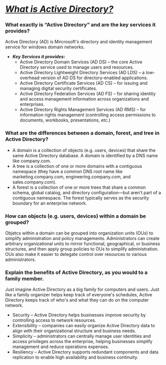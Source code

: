 # ***[What is Active Directory?](https://www.cyberark.com/what-is/active-directory/)***
### What exactly is “Active Directory” and are the key services it provides?
Active Directory (AD) is Mircrosoft's directory and identity management service for windows domain networks.
* ***Key Services it provides:***
  * Active Directory Domain Services (AD DS) – the core Active Directory service used to manage users and resources.
  * Active Directory Lightweight Directory Services (AD LDS) – a low-overhead version of AD DS for directory-enabled applications.
  * Active Directory Certificate Services (AD CS) – for issuing and managing digital security certificates.
  * Active Directory Federation Services (AD FS) – for sharing identity and access management information across organizations and enterprises.
  * Active Directory Rights Management Services (AD RMS) – for information rights management (controlling access permissions to documents, workbooks, presentations, etc.)
### What are the differences between a domain, forest, and tree in Active Directory?
* A domain is a collection of objects (e.g. users, devices) that share the same Active Directory database. A domain is identified by a DNS name like company.com.
* A tree is a collection of one or more domains with a contiguous namespace (they have a common DNS root name like marketing.company.com, engineering.company.com, and sales.company.com).
* A forest is a collection of one or more trees that share a common schema, global catalog, and directory configuration—but aren’t part of a contiguous namespace. The forest typically serves as the security boundary for an enterprise network.
### How can objects (e.g. users, devices) within a domain be grouped?
Objetcs within a domain can be grouped into organization units (OUs) to simplify administration and policy managements. Administrators can create arbitrary organizational units to mirror functional, geographical, or business structures, and then apply group policies to OUs to simplify administration. OUs also make it easier to delegate control over resources to various administrators.
### Explain the benefits of Active Directory, as you would to a family member.
Just imagine Active Directory as a big family for computers and users. Just like a family organizer helps keep track of everyone's schedules, Active Directory keeps track of who's and what they can do on the computer network.
* Security – Active Directory helps businesses improve security by controlling access to network resources.
* Extensibility – companies can easily organize Active Directory data to align with their organizational structure and business needs.
* Simplicity – administrators can centrally manage user identities and access privileges across the enterprise, helping businesses simplify management and reduce operations expenses.
* Resiliency – Active Directory supports redundant components and data replication to enable high availability and business continuity.
